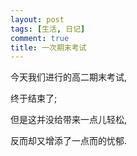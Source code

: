 ```yaml
---
layout: post
tags: [生活, 日记]
comment: true
title: 一次期末考试
---
```


今天我们进行的高二期末考试,

终于结束了;

但是这并没给带来一点儿轻松,

反而却又增添了一点而的忧郁.

